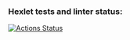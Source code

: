 ### Hexlet tests and linter status:
[![Actions Status](https://github.com/Jora777F/java-project-61/actions/workflows/hexlet-check.yml/badge.svg)](https://github.com/Jora777F/java-project-61/actions)